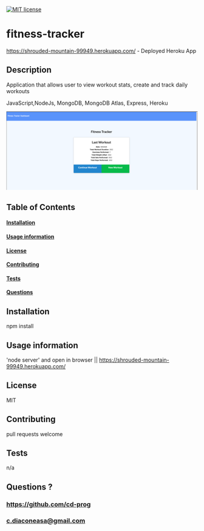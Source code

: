 
[![MIT license](https://img.shields.io/badge/License-MIT-blue.svg)](https://lbesson.mit-license.org/)

# fitness-tracker
https://shrouded-mountain-99949.herokuapp.com/ - Deployed Heroku App

## Description
Application that allows user to view workout stats, create and track daily workouts

JavaScript,NodeJs, MongoDB, MongoDB Atlas, Express, Heroku

<img src="public/fitness-tracker.png">



## Table of Contents
#### [Installation](https://github.com/CD-prog/fitness-tracker#installation-1)
#### [Usage information](https://github.com/CD-prog/fitness-tracker#usage-information-1)
#### [License](https://github.com/CD-prog/fitness-tracker#license-1)
#### [Contributing](https://github.com/CD-prog/fitness-tracker#contributing-1)
#### [Tests](https://github.com/CD-prog/fitness-tracker#tests-1)
#### [Questions](https://github.com/CD-prog/fitness-tracker#questions-)


## Installation
npm install

## Usage information
'node server' and open in browser || https://shrouded-mountain-99949.herokuapp.com/ 

## License
MIT

## Contributing
pull requests welcome

## Tests
n/a

## Questions ?
### https://github.com/cd-prog
### c.diaconeasa@gmail.com
